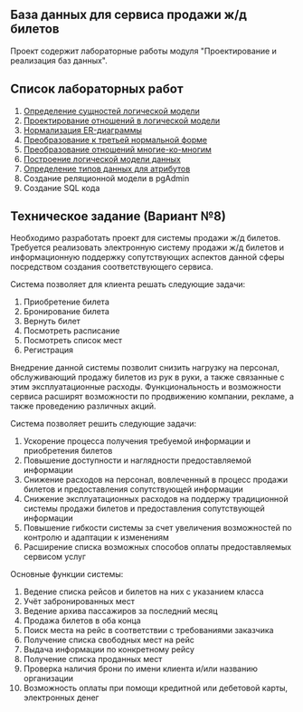 ## База данных для сервиса продажи ж/д билетов 
Проект содержит лабораторные работы модуля "Проектирование и реализация баз данных".

## Список лабораторных работ
1. [Определение сущностей логической модели](/lab1/README.md)
2. [Проектирование отношений в логической модели](/lab2/README.md)
3. [Нормализация ER-диаграммы](/lab3/README.md)
4. [Преобразование к третьей нормальной форме](/lab4/README.md)
5. [Преобразование отношений многие-ко-многим](/lab5/README.md)
6. [Построение логической модели данных](/lab6/README.md)
7. [Определение типов данных для атрибутов](/lab7/README.md)
8. Создание реляционной модели в pgAdmin
9. Создание SQL кода

## Техническое задание (Вариант №8)
Необходимо разработать проект для системы продажи ж/д билетов. Требуется реализовать электронную систему продажи ж/д билетов и информационную поддержку сопутствующих аспектов данной сферы посредством создания соответствующего сервиса.

Система позволяет для клиента решать следующие задачи:
1. Приобретение билета
2. Бронирование билета
3. Вернуть билет
4. Посмотреть расписание
5. Посмотреть список мест
6. Регистрация

Внедрение данной системы позволит снизить нагрузку на персонал, обслуживающий продажу билетов из рук в руки, а также связанные с этим эксплуатационные расходы. Функциональность и возможности сервиса расширят возможности по продвижению компании, рекламе, а также проведению различных акций.

Система позволяет решить следующие задачи:
1. Ускорение процесса получения требуемой информации и приобретения билетов
2. Повышение доступности и наглядности предоставляемой информации
3. Снижение расходов на персонал, вовлеченный в процесс продажи билетов и предоставления сопутствующей информации
4. Снижение эксплуатационных расходов на поддержу традиционной системы продажи билетов и предоставления сопутствующей информации
5. Повышение гибкости системы за счет увеличения возможностей по контролю и адаптации к изменениям
6. Расширение списка возможных способов оплаты предоставляемых сервисом услуг

Основные функции системы:
1. Ведение списка рейсов и билетов на них с указанием класса
2. Учёт забронированных мест
3. Ведение архива пассажиров за последний месяц
4. Продажа билетов в оба конца
5. Поиск места на рейс в соответствии с требованиями заказчика
6. Получение списка свободных мест на рейс
7. Выдача информации по конкретному рейсу
8. Получение списка проданных мест
9. Проверка наличия брони по имени клиента и/или названию организации
10. Возможность оплаты при помощи кредитной или дебетовой карты, электронных денег